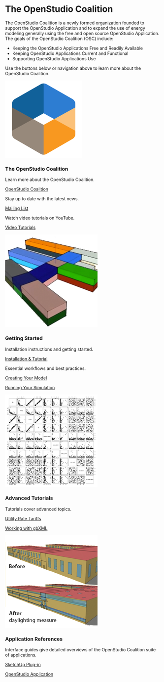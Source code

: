 <h1>The OpenStudio Coalition</h1>
<p>The OpenStudio Coalition is a newly formed organization founded to support the OpenStudio Application and to expand the use of energy modeling generally using the free and open source OpenStudio Application. The goals of the OpenStudio Coalition (OSC) include:</p>
<ul>
<li>Keeping the OpenStudio Applications Free and Readily Available</li>
<li>Keeping OpenStudio Applications Current and Functional</li>
<li>Supporting OpenStudio Applications Use</li>
</ul>
<p>Use the buttons below or navigation above to learn more about the OpenStudio Coalition.</p>
<div class="container-fluid">
  <div class="row">
    <div class="col-sm-6 col-md-6">
      <div class="thumbnail"> <img src="img/OpenStudio+Coalition-logo-crop.png" width=250 height=250 alt="Openstudio Coalition">
        <div class="caption">
          <h3>The OpenStudio Coalition</h3>
          <p>Learn more about the OpenStudio Coalition.</p>
          <p><a href="about/openstudio_coalition/" class="btn btn-primary" role="button">OpenStudio Coalition</a></p>
          <p>Stay up to date with the latest news.</p>
          <p><a href="about/mailing_list/" class="btn btn-primary" role="button">Mailing List</a></p>
          <p>Watch video tutorials on YouTube.</p>
          <p><a href="https://www.youtube.com/channel/UC8ZEW4PXKOsveko55XCJTUA" class="btn btn-primary" role="button">Video Tutorials</a></p>
        </div>
      </div>
    </div>
    <div class="col-sm-6 col-md-6">
      <div class="thumbnail"> <img src="img/model_thumb.png" alt="Openstudio Model Image">
        <div class="caption">
          <h3>Getting Started</h3>
          <p>Installation instructions and getting started.</p>
          <p><a href="getting_started/getting_started/" class="btn btn-primary" role="button">Installation &amp; Tutorial</a></p>
          <p>Essential workflows and best practices.</p>
          <p><a href="getting_started/creating_your_model/" class="btn btn-primary" role="button">Creating Your Model</a></p>
          <p><a href="getting_started/running_your_simulation/" class="btn btn-primary" role="button">Running Your Simulation</a></p>
        </div>
      </div>
    </div>
    <div class="col-sm-6 col-md-6">
      <div class="thumbnail"> <img src="img/comparative_thumb.png" alt="Openstudio Model Image">
        <div class="caption">
          <h3>Advanced Tutorials</h3>
          <p>Tutorials cover advanced topics.</p>
          <p><a href="tutorials/utility_rate_tariffs/" class="btn btn-primary" role="button">Utility Rate Tariffs</a></p>
          <p><a href="tutorials/tutorial_gbxmlimport/" class="btn btn-primary" role="button">Working with gbXML</a></p>
        </div>
      </div>
    </div>
    <div class="col-sm-6 col-md-6">
      <div class="thumbnail"> <img src="img/measures_thumb.png" alt="Daylighting Measure Example">
        <div class="caption">
          <h3>Application References</h3>
          <p>Interface guides give detailed overviews of the OpenStudio Coalition suite of applications.</p>
          <p><a href="reference/sketchup_plugin_interface/" class="btn btn-primary" role="button">SketchUp Plug-in</a></p>
          <p><a href="reference/openstudio_application_interface/" class="btn btn-primary" role="button">OpenStudio Application</a></p>
        </div>
      </div>
    </div>
  </div>
</div>